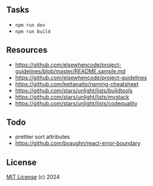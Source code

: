 ## Tasks

- `npm run dev`
- `npm run build`

## Resources

- https://github.com/elsewhencode/project-guidelines/blob/master/README.sample.md
- https://github.com/elsewhencode/project-guidelines
- https://github.com/kettanaito/naming-cheatsheet
- https://github.com/stars/unlight/lists/buildtools
- https://github.com/stars/unlight/lists/mystack
- https://github.com/stars/unlight/lists/codequality

## Todo

- prettier sort attributes
- https://github.com/bvaughn/react-error-boundary

## License

[MIT License](https://opensource.org/licenses/MIT) (c) 2024
